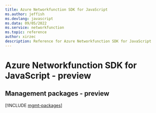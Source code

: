 ```yaml
---
title: Azure Networkfunction SDK for JavaScript
ms.author: jeffish
ms.devlang: javascript
ms.data: 09/05/2022
ms.service: networkfunction
ms.topic: reference
author: xirzec
description: Reference for Azure Networkfunction SDK for JavaScript
---
```

# Azure Networkfunction SDK for JavaScript - preview

## Management packages - preview
[!INCLUDE [mgmt-packages](networkfunction-mgmt-index.md)]
